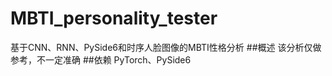 # MBTI_personality_tester
基于CNN、RNN、PySide6和时序人脸图像的MBTI性格分析
##概述
该分析仅做参考，不一定准确
##依赖
PyTorch、PySide6
